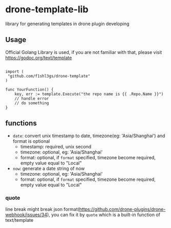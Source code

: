 # drone-template-lib
library for generating templates in drone plugin developing

## Usage
Official Golang Library is used, if you are not familiar with that,
please visit https://godoc.org/text/template

```

import (
 "github.com/f1shl3gs/drone-template"
)

func YourFunction() {
    key, err := template.Execute("the repo name is {{ .Repo.Name }}")
    // handle error
    // do something 
}
```

## functions
- `date`: convert unix timestamp to date, timezone(eg: 'Asia/Shanghai') and format is optional
    - timestamp: required, unix second
    - timezone:  optional, eg: 'Asia/Shanghai'
    - format:    optional, if `format` specified, timezone become required, empty value equal to "Local"
- `now`:  generate a date string of now
    - timezone:  optional, eg: 'Asia/Shanghai'
    - format:    optional, if `format` specified, timezone become required, empty value equal to "Local"  

### quote
line break might break json format(https://github.com/drone-plugins/drone-webhook/issues/34),
you can fix it by `quote` which is a built-in function of text/template  
